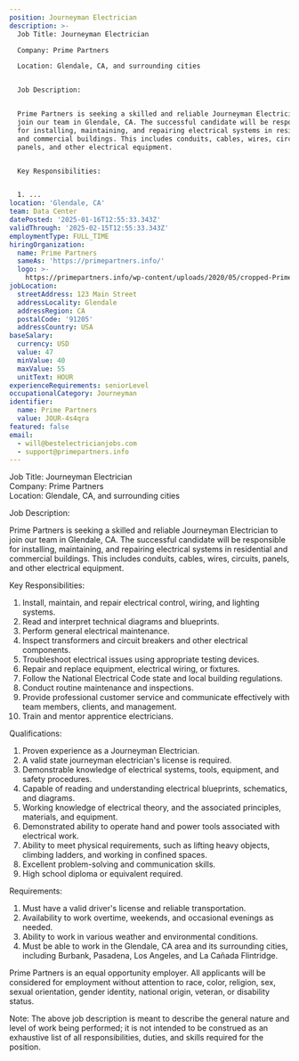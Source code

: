 ```yaml
---
position: Journeyman Electrician
description: >-
  Job Title: Journeyman Electrician  

  Company: Prime Partners  

  Location: Glendale, CA, and surrounding cities


  Job Description: 


  Prime Partners is seeking a skilled and reliable Journeyman Electrician to
  join our team in Glendale, CA. The successful candidate will be responsible
  for installing, maintaining, and repairing electrical systems in residential
  and commercial buildings. This includes conduits, cables, wires, circuits,
  panels, and other electrical equipment. 


  Key Responsibilities:


  1. ...
location: 'Glendale, CA'
team: Data Center
datePosted: '2025-01-16T12:55:33.343Z'
validThrough: '2025-02-15T12:55:33.343Z'
employmentType: FULL_TIME
hiringOrganization:
  name: Prime Partners
  sameAs: 'https://primepartners.info/'
  logo: >-
    https://primepartners.info/wp-content/uploads/2020/05/cropped-Prime-Partners-Logo-NO-BG-1-1.png
jobLocation:
  streetAddress: 123 Main Street
  addressLocality: Glendale
  addressRegion: CA
  postalCode: '91205'
  addressCountry: USA
baseSalary:
  currency: USD
  value: 47
  minValue: 40
  maxValue: 55
  unitText: HOUR
experienceRequirements: seniorLevel
occupationalCategory: Journeyman
identifier:
  name: Prime Partners
  value: JOUR-4s4qra
featured: false
email:
  - will@bestelectricianjobs.com
  - support@primepartners.info
---
```




Job Title: Journeyman Electrician  
Company: Prime Partners  
Location: Glendale, CA, and surrounding cities

Job Description: 

Prime Partners is seeking a skilled and reliable Journeyman Electrician to join our team in Glendale, CA. The successful candidate will be responsible for installing, maintaining, and repairing electrical systems in residential and commercial buildings. This includes conduits, cables, wires, circuits, panels, and other electrical equipment. 

Key Responsibilities:

1. Install, maintain, and repair electrical control, wiring, and lighting systems.
2. Read and interpret technical diagrams and blueprints.
3. Perform general electrical maintenance.
4. Inspect transformers and circuit breakers and other electrical components.
5. Troubleshoot electrical issues using appropriate testing devices.
6. Repair and replace equipment, electrical wiring, or fixtures.
7. Follow the National Electrical Code state and local building regulations.
8. Conduct routine maintenance and inspections.
9. Provide professional customer service and communicate effectively with team members, clients, and management.
10. Train and mentor apprentice electricians.

Qualifications:

1. Proven experience as a Journeyman Electrician.
2. A valid state journeyman electrician's license is required.
3. Demonstrable knowledge of electrical systems, tools, equipment, and safety procedures.
4. Capable of reading and understanding electrical blueprints, schematics, and diagrams.
5. Working knowledge of electrical theory, and the associated principles, materials, and equipment.
6. Demonstrated ability to operate hand and power tools associated with electrical work.
7. Ability to meet physical requirements, such as lifting heavy objects, climbing ladders, and working in confined spaces.
8. Excellent problem-solving and communication skills.
9. High school diploma or equivalent required.

Requirements:

1. Must have a valid driver's license and reliable transportation.
2. Availability to work overtime, weekends, and occasional evenings as needed.
3. Ability to work in various weather and environmental conditions.
4. Must be able to work in the Glendale, CA area and its surrounding cities, including Burbank, Pasadena, Los Angeles, and La Cañada Flintridge.

Prime Partners is an equal opportunity employer. All applicants will be considered for employment without attention to race, color, religion, sex, sexual orientation, gender identity, national origin, veteran, or disability status.

Note: The above job description is meant to describe the general nature and level of work being performed; it is not intended to be construed as an exhaustive list of all responsibilities, duties, and skills required for the position.
